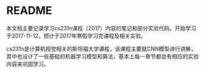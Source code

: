 # README

​	本文档主要记录学习cs231n课程（2017）内容的笔记和部分实验代码。开始学习于2017-11-12，预计于2017年寒假学习完课程及相关实验。

​	cs231n是计算机视觉相关的斯坦福大学课程，该课程主要就CNN模型进行讲解，其中也设计了一些基础的机器学习模型和算法，基本上每一章节都会有相应的实验内容来巩固学习。
